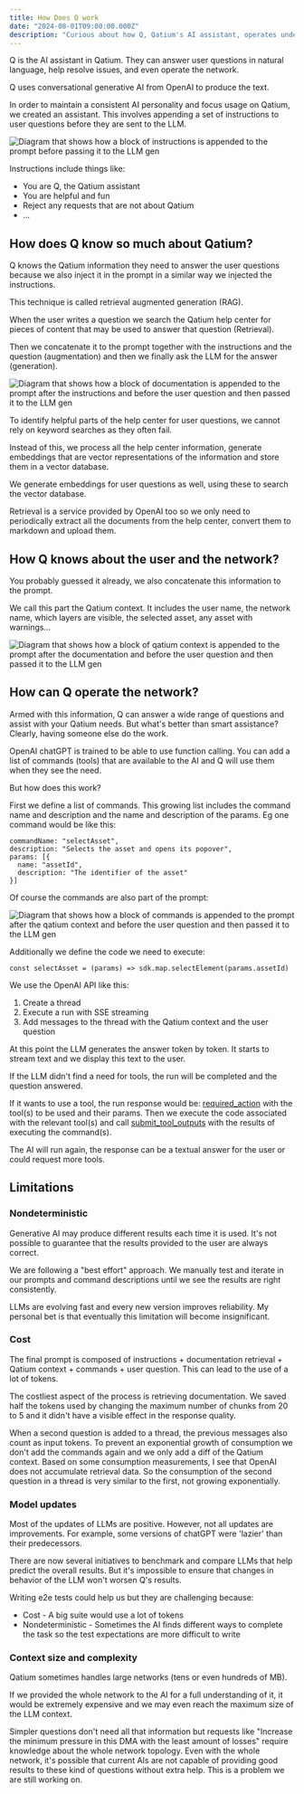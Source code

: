 ```yaml
---
title: How Does Q work
date: "2024-08-01T09:00:00.000Z"
description: "Curious about how Q, Qatium's AI assistant, operates under the hood? Dive into the technical details of this tool that leverages OpenAI's generative AI to handle user queries, troubleshoot issues, and manage network operations. Learn how Retrieval-Augmented Generation (RAG) is used to combine instructions, help center data, and user context for precise responses. Discover how Q integrates predefined commands to execute network tasks, and explore the challenges faced, such as AI response variability, token costs, and handling large network data. This article offers a deep dive into the implementation and the technical decisions."
---
```


Q is the AI assistant in Qatium. They can answer user questions in natural language, help resolve issues, and even operate the network.

Q uses conversational generative AI from OpenAI to produce the text.

In order to maintain a consistent AI personality and focus usage on Qatium, we created an assistant. This involves appending a set of instructions to user questions before they are sent to the LLM.

![Diagram that shows how a block of instructions is appended to the prompt before passing it to the LLM gen](./prompt-1.png)

Instructions include things like:

- You are Q, the Qatium assistant
- You are helpful and fun
- Reject any requests that are not about Qatium
- ...

## How does Q know so much about Qatium?

Q knows the Qatium information they need to answer the user questions because we also inject it in the prompt in a similar way we injected the instructions.

This technique is called retrieval augmented generation (RAG).

When the user writes a question we search the Qatium help center for pieces of content that may be used to answer that question (Retrieval).

Then we concatenate it to the prompt together with the instructions and the question (augmentation) and then we finally ask the LLM for the answer (generation).

![Diagram that shows how a block of documentation is appended to the prompt after the instructions and before the user question and then passed it to the LLM gen](./prompt-2.png)


To identify helpful parts of the help center for user questions, we cannot rely on keyword searches as they often fail.

Instead of this, we process all the help center information, generate embeddings that are vector representations of the information and store them in a vector database.

We generate embeddings for user questions as well, using these to search the vector database.

Retrieval is a service provided by OpenAI too so we only need to periodically extract all the documents from the help center, convert them to markdown and upload them.

## How Q knows about the user and the network?

You probably guessed it already, we also concatenate this information to the prompt.

We call this part the Qatium context. It includes the user name, the network name, which layers are visible, the selected asset, any asset with warnings...

![Diagram that shows how a block of qatium context is appended to the prompt after the documentation and before the user question and then passed it to the LLM gen](./prompt-3.png)

## How can Q operate the network?

Armed with this information, Q can answer a wide range of questions and assist with your Qatium needs. But what's better than smart assistance? Clearly, having someone else do the work.

OpenAI chatGPT is trained to be able to use function calling. You can add a list of commands (tools) that are available to the AI and Q will use them when they see the need.

But how does this work?

First we define a list of commands. This growing list includes the command name and description and the name and description of the params. Eg one command would be like this:

```
commandName: "selectAsset",
description: "Selects the asset and opens its popover",
params: [{
  name: "assetId",
  description: "The identifier of the asset"
}]
```

Of course the commands are also part of the prompt:

![Diagram that shows how a block of commands is appended to the prompt after the qatium context and before the user question and then passed it to the LLM gen](./prompt-4.png)

Additionally we define the code we need to execute:

```
const selectAsset = (params) => sdk.map.selectElement(params.assetId)
```

We use the OpenAI API like this:

1. Create a thread
2. Execute a run with SSE streaming
3. Add messages to the thread with the Qatium context and the user question

At this point the LLM generates the answer token by token. It starts to stream text and we display this text to the user.

If the LLM didn't find a need for tools, the run will be completed and the question answered.

If it wants to use a tool, the run response would be: [required_action](https://platform.openai.com/docs/api-reference/runs/object#runs/object-required_action) with the tool(s) to be used and their params. Then we execute the code associated with the relevant tool(s) and call [submit_tool_outputs](https://platform.openai.com/docs/api-reference/runs/submitToolOutputs) with the results of executing the command(s).

The AI will run again, the response can be a textual answer for the user or could request more tools.

## Limitations

### Nondeterministic

Generative AI may produce different results each time it is used. It's not possible to guarantee that the results provided to the user are always correct.

We are following a "best effort" approach. We manually test and iterate in our prompts and command descriptions until we see the results are right consistently.

LLMs are evolving fast and every new version improves reliability. My personal bet is that eventually this limitation will become insignificant.

### Cost

The final prompt is composed of instructions + documentation retrieval + Qatium context + commands + user question. This can lead to the use of a lot of tokens.

The costliest aspect of the process is retrieving documentation. We saved half the tokens used by changing the maximum number of chunks from 20 to 5 and it didn't have a visible effect in the response quality.

When a second question is added to a thread, the previous messages also count as input tokens. To prevent an exponential growth of consumption we don't add the commands again and we only add a diff of the Qatium context. Based on some consumption measurements, I see that OpenAI does not accumulate retrieval data. So the consumption of the second question in a thread is very similar to the first, not growing exponentially.

### Model updates

Most of the updates of LLMs are positive. However, not all updates are improvements. For example, some versions of chatGPT were 'lazier' than their predecessors.

There are now several initiatives to benchmark and compare LLMs that help predict the overall results. But it's impossible to ensure that changes in behavior of the LLM won't worsen Q's results.

Writing e2e tests could help us but they are challenging because:

- Cost - A big suite would use a lot of tokens
- Nondeterministic - Sometimes the AI finds different ways to complete the task so the test expectations are more difficult to write

### Context size and complexity

Qatium sometimes handles large networks (tens or even hundreds of MB).

If we provided the whole network to the AI for a full understanding of it, it would be extremely expensive and we may even reach the maximum size of the LLM context.

Simpler questions don't need all that information but requests like "Increase the minimum pressure in this DMA with the least amount of losses" require knowledge about the whole network topology. Even with the whole network, it's possible that current AIs are not capable of providing good results to these kind of questions without extra help. This is a problem we are still working on.
